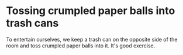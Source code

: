 # Tossing crumpled paper balls into trash cans 

To entertain ourselves, we keep a trash can on the opposite side of the room and toss crumpled paper balls into it. It's good exercise.  
